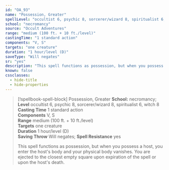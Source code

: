 ```yaml
---
id: "OA_93"
name: "Possession, Greater"
spellLevel: "occultist 6, psychic 8, sorcerer/wizard 8, spiritualist 6, witch 8"
school: "necromancy"
source: "Occult Adventures"
range: "medium (100 ft. + 10 ft./level)"
castingTime: "1 standard action"
components: "V, S"
targets: "one creature"
duration: "1 hour/level (D)"
saveType: "Will negates"
sr: "yes"
description: "This spell functions as possession, but when you possess a host, you enter the host's body and your physical body vanishes. You are ejected to the closest empty square upon expiration of the spell or upon the host's death."
known: false
cssclasses:
  - hide-title
  - hide-properties
---
```


> [!spellbook-spell-block] Possession, Greater
> **School:** necromancy; **Level** occultist 6, psychic 8, sorcerer/wizard 8, spiritualist 6, witch 8
> **Casting Time** 1 standard action  
> **Components** V, S  
> **Range** medium (100 ft. + 10 ft./level)  
> **Targets** one creature  
> **Duration** 1 hour/level (D)  
> **Saving Throw** Will negates; **Spell Resistance** yes
> 
> This spell functions as possession, but when you possess a host, you enter the host's body and your physical body vanishes. You are ejected to the closest empty square upon expiration of the spell or upon the host's death.